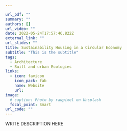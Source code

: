 ```yaml
---

url_pdf: ""
summary: ""
authors: []
url_video: ""
date: 2022-05-24T17:57:46.822Z
external_link: ""
url_slides: ""
title: Sustainability Housing in a Circular Economy
subtitle: "This is the subtitle"
tags:
  - Architecture
  - Built and urban Ecologies
links:
  - icon: favicon
    icon_pack: fab
    name: Website
    url: 
image:
  # caption: Photo by rawpixel on Unsplash
  focal_point: Smart
url_code: ""
---
```

WRITE DESCRIPTION HERE